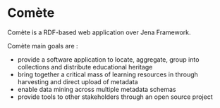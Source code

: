 Comète
======

Comète is a RDF-based web application over Jena Framework.

Comète main goals are :
- provide a software application to locate, aggregate, group into collections and distribute educational heritage
- bring together a critical mass of learning resources in through harvesting and direct upload of metadata
- enable data mining across multiple metadata schemas
- provide tools to other stakeholders through an open source project

 
 
